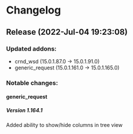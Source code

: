 # Changelog

## Release (2022-Jul-04 19:23:08)

### Updated addons:

- crnd_wsd (15.0.1.87.0 -> 15.0.1.91.0)
- generic_request (15.0.1.161.0 -> 15.0.1.165.0)

### Notable changes:

#### generic_request
##### Version 1.164.1

Added ability to show/hide columns in tree view




